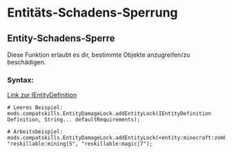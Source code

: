 # Entitäts-Schadens-Sperrung

## Entity-Schadens-Sperre

Diese Funktion erlaubt es dir, bestimmte Objekte anzugreifen/zu beschädigen.

### Syntax:

[Link zur IEntityDefinition](/Vanilla/Entities/IEntityDefinition/)

    # Leeres Beispiel:
    mods.compatskills.EntityDamageLock.addEntityLock(IEntityDefinition Definition, String... defaultRequirements);
    
    # Arbeitsbeispiel:
    mods.compatskills.EntityDamageLock.addEntityLock(<entity:minecraft:zombie>, "reskillable:mining|5", "reskillable:magic|7");